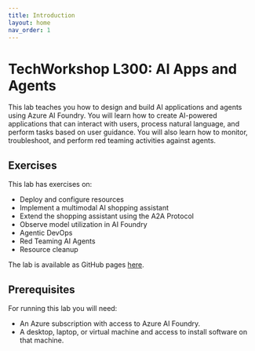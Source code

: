 ```yaml
---
title: Introduction
layout: home
nav_order: 1
---
```


# TechWorkshop L300: AI Apps and Agents

This lab teaches you how to design and build AI applications and agents using Azure AI Foundry. You will learn how to create AI-powered applications that can interact with users, process natural language, and perform tasks based on user guidance. You will also learn how to monitor, troubleshoot, and perform red teaming activities against agents.

## Exercises

This lab has exercises on:

* Deploy and configure resources
* Implement a multimodal AI shopping assistant
* Extend the shopping assistant using the A2A Protocol
* Observe model utilization in AI Foundry
* Agentic DevOps
* Red Teaming AI Agents
* Resource cleanup

The lab is available as GitHub pages [here](https://microsoft.github.io/TechWorkshop-L300-AI-Apps-and-agents/).

## Prerequisites

For running this lab you will need:

* An Azure subscription with access to Azure AI Foundry.
* A desktop, laptop, or virtual machine and access to install software on that machine.
